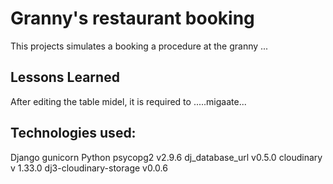 
# Granny's restaurant booking

This projects simulates a booking a procedure at the granny ...


## Lessons Learned

After editing the table midel, it is required to .....migaate...


## Technologies used:

Django
gunicorn
Python
psycopg2 v2.9.6
dj_database_url v0.5.0
cloudinary v 1.33.0 
dj3-cloudinary-storage v0.0.6

